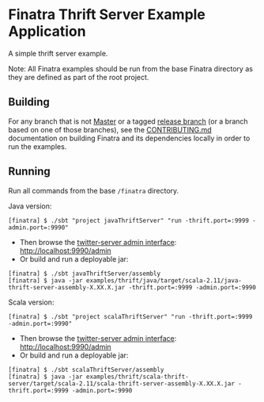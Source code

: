 # Finatra Thrift Server Example Application

A simple thrift server example.

Note: All Finatra examples should be run from the base Finatra directory as they are defined as part 
of the root project.

Building
--------

For any branch that is not [Master](https://github.com/twitter/finatra/tree/master) or a tagged 
[release branch](https://github.com/twitter/finatra/releases) (or a branch based on one of those 
branches), see the [CONTRIBUTING.md](../../CONTRIBUTING.md#building-dependencies) documentation on 
building Finatra and its dependencies locally in order to run the examples.

Running
-------

Run all commands from the base `/finatra` directory.

Java version:
```
[finatra] $ ./sbt "project javaThriftServer" "run -thrift.port=:9999 -admin.port=:9990"
```
* Then browse the [twitter-server admin interface](https://twitter.github.io/twitter-server/Features.html#admin-http-interface): [http://localhost:9990/admin](http://localhost:9990/admin)
* Or build and run a deployable jar:
```
[finatra] $ ./sbt javaThriftServer/assembly
[finatra] $ java -jar examples/thrift/java/target/scala-2.11/java-thrift-server-assembly-X.XX.X.jar -thrift.port=:9999 -admin.port=:9990
```

Scala version:
```
[finatra] $ ./sbt "project scalaThriftServer" "run -thrift.port=:9999 -admin.port=:9990"
```
* Then browse the [twitter-server admin interface](https://twitter.github.io/twitter-server/Features.html#admin-http-interface): [http://localhost:9990/admin](http://localhost:9990/admin)
* Or build and run a deployable jar:
```
[finatra] $ ./sbt scalaThriftServer/assembly
[finatra] $ java -jar examples/thrift/scala-thrift-server/target/scala-2.11/scala-thrift-server-assembly-X.XX.X.jar -thrift.port=:9999 -admin.port=:9990
```
